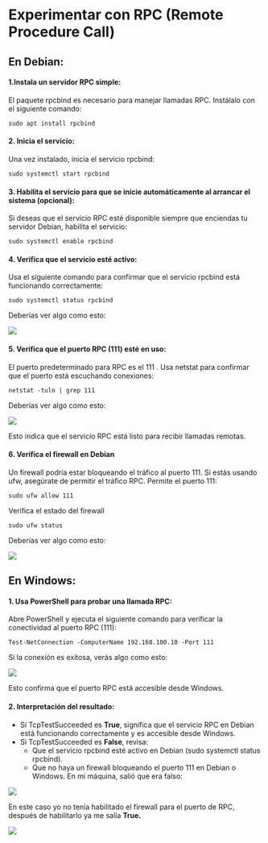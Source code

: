 # Experimentar con RPC (Remote Procedure Call)
## En Debian:
#### 1.Instala un servidor RPC simple:
El paquete rpcbind es necesario para manejar llamadas RPC. Instálalo con el siguiente comando:

    sudo apt install rpcbind
#### 2. Inicia el servicio:
Una vez instalado, inicia el servicio rpcbind:

    sudo systemctl start rpcbind
#### 3. Habilita el servicio para que se inicie automáticamente al arrancar el sistema (opcional):
Si deseas que el servicio RPC esté disponible siempre que enciendas tu servidor Debian, habilita el servicio:

    sudo systemctl enable rpcbind
#### 4. Verifica que el servicio esté activo:
Usa el siguiente comando para confirmar que el servicio rpcbind está funcionando correctamente:

    sudo systemctl status rpcbind
Deberías ver algo como esto:

<img src=https://github.com/GandalfTercero/Laboratorio-Modelo-OSI/blob/dd0a5379607fd4c5823327f1deb4e2500608951c/Capa%205/im%C3%A1genes-capa-5/5.15.png>

#### 5. Verifica que el puerto RPC (111) esté en uso:
El puerto predeterminado para RPC es el 111 . Usa netstat para confirmar que el puerto está escuchando conexiones:

    netstat -tuln | grep 111
Deberías ver algo como esto:

<img src=https://github.com/GandalfTercero/Laboratorio-Modelo-OSI/blob/dd0a5379607fd4c5823327f1deb4e2500608951c/Capa%205/im%C3%A1genes-capa-5/5.16.png>

Esto indica que el servicio RPC está listo para recibir llamadas remotas.
#### 6. Verifica el firewall en Debian
Un firewall podría estar bloqueando el tráfico al puerto 111. Si estás usando ufw, asegúrate de permitir el tráfico RPC.
Permite el puerto 111:

    sudo ufw allow 111
Verifica el estado del firewall

    sudo ufw status
Deberías ver algo como esto:

<img src=https://github.com/GandalfTercero/Laboratorio-Modelo-OSI/blob/dd0a5379607fd4c5823327f1deb4e2500608951c/Capa%205/im%C3%A1genes-capa-5/5.19.png>

## En Windows:
#### 1. Usa PowerShell para probar una llamada RPC:
Abre PowerShell y ejecuta el siguiente comando para verificar la conectividad al puerto RPC (111):

    Test-NetConnection -ComputerName 192.168.100.10 -Port 111
Si la conexión es exitosa, verás algo como esto:

<img src=https://github.com/GandalfTercero/Laboratorio-Modelo-OSI/blob/dd0a5379607fd4c5823327f1deb4e2500608951c/Capa%205/im%C3%A1genes-capa-5/5.17.png>

Esto confirma que el puerto RPC está accesible desde Windows.
#### 2. Interpretación del resultado:
  - Si TcpTestSucceeded es **True**, significa que el servicio RPC en Debian está funcionando correctamente y es accesible desde Windows.
  - Si TcpTestSucceeded es **False**, revisa:
      - Que el servicio rpcbind esté activo en Debian (sudo systemctl status rpcbind).
      - Que no haya un firewall bloqueando el puerto 111 en Debian o Windows.
En mi máquina, salió que era falso:

<img src=https://github.com/GandalfTercero/Laboratorio-Modelo-OSI/blob/dd0a5379607fd4c5823327f1deb4e2500608951c/Capa%205/im%C3%A1genes-capa-5/5.18.png>

En este caso yo no tenía habilitado el firewall para el puerto de RPC, después de habilitarlo ya me salía **True.**

<img src=https://github.com/GandalfTercero/Laboratorio-Modelo-OSI/blob/dd0a5379607fd4c5823327f1deb4e2500608951c/Capa%205/im%C3%A1genes-capa-5/5.20.png>

